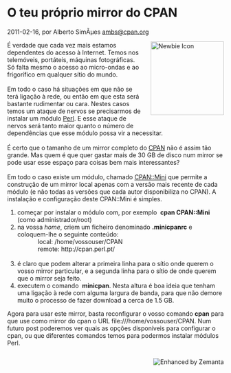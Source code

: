 
# O teu próprio mirror do CPAN

 2011-02-16, por Alberto SimÃµes <ambs@cpan.org>

<img alt="Newbie Icon" src="http://perl.pt/babycammel.png" class="mt-image-right" style="float: right; margin: 0pt 0pt 20px 20px;" height="171" width="170" />
     <div>É verdade que cada vez mais estamos dependentes do acesso à Internet. Temos nos telemóveis, portáteis, máquinas fotográficas. Só falta mesmo o acesso ao micro-ondas e ao frigorífico em qualquer sítio do mundo.<br /><br />Em todo o caso há situações em que não se terá ligação à rede, ou então em que esta será bastante rudimentar ou cara. Nestes casos temos um ataque de nervos se precisarmos de instalar um módulo <a class="zem_slink" href="http://www.perl.org/" title="Perl" rel="homepage">Perl</a>. E esse ataque de nervos será tanto maior quanto o número de dependências que esse módulo possa vir a necessitar.<br /><br />É certo que o tamanho de um mirror completo do <a class="zem_slink" href="http://www.cpan.org/" title="CPAN" rel="homepage">CPAN</a> não é assim tão grande. Mas quem é que quer gastar mais de 30 GB de disco num mirror se pode usar esse espaço para coisas bem mais interessantes?<br /></div><br />Em todo o caso existe um módulo, chamado <a href="http://search.cpan.org/dist/CPAN-Mini/">CPAN::Mini</a> que permite a construção de um mirror local apenas com a versão mais recente de cada módulo (e não todas as versões que cada autor disponibiliza no CPAN). A instalação e configuração deste CPAN::Mini é simples.<br /><ol><li>começar por instalar o módulo com, por exemplo&nbsp; <b>cpan CPAN::Mini&nbsp; </b>(como administrador/root)</li><li>na vossa <i>home</i>, criem um ficheiro denominado <b>.minicpanrc</b> e coloquem-lhe o seguinte conteúdo:<br />&nbsp;&nbsp;&nbsp;&nbsp;&nbsp;&nbsp;&nbsp;&nbsp;&nbsp;&nbsp;&nbsp; local: /home/vossouser/CPAN<br />&nbsp;&nbsp;&nbsp;&nbsp;&nbsp;&nbsp;&nbsp; &nbsp; &nbsp; remote: http://cpan.perl.pt/<br /><br /></li><li>é claro que podem alterar a primeira linha para o sítio onde querem o vosso mirror particular, e a segunda linha para o sítio de onde querem que o mirror seja feito.</li><li>executem o comando&nbsp; <b>minicpan</b>. Nesta altura é boa ideia que tenham uma ligação à rede com alguma largura de banda, para que não demore muito o processo de fazer download a cerca de 1.5 GB.</li></ol>Agora para usar este mirror, basta reconfigurar o vosso comando <b>cpan</b> para que use como mirror do cpan o URL file:///home/vossouser/CPAN. Num futuro post poderemos ver quais as opções disponíveis para configurar o cpan, ou que diferentes comandos temos para podermos instalar módulos Perl.<br /><br />

<div style="margin-top: 10px; height: 15px;" class="zemanta-pixie"><a class="zemanta-pixie-a" href="http://www.zemanta.com/" title="Enhanced by Zemanta"><img style="border: medium none; float: right;" class="zemanta-pixie-img" src="http://img.zemanta.com/zemified_e.png?x-id=40b50c6b-2f41-4142-ab25-a130f640544e" alt="Enhanced by Zemanta" /></a></div>
